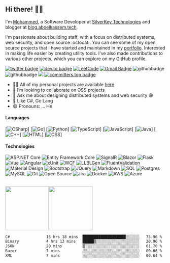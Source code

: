 ## Hi there! 👋🏻

I'm <a href="https://www.aboelkassem.tech">Mohammed</a>, a Software Developer at [SilverKey Technologies](https://silverkeytech.com) and blogger at [blog.aboelkassem.tech](https://blog.aboelkassem.tech). 

I'm passionate about building staff, with a focus on distributed systems, web security, and open source :octocat:. You can see some of my open source projects that I have started and maintained in my [portfolio](https://www.aboelkassem.tech/). Interested in making life easier by creating utility tools. I've also made contributions to various other projects, which you can explore on my GitHub profile.<br/>

[![twitter badge](https://img.shields.io/badge/-@maboelkassim-%231FA1F1?style=flat&logo=twitter&logoColor=white)](https://twitter.com/maboelkassim)
[![dev.to badge](https://img.shields.io/badge/-aboelkassem-%230177B5?style=flat&logo=linkedin)](https://www.linkedin.com/in/aboelkassem)
[![LeetCode](https://img.shields.io/badge/-LeetCode-02569B?style=flat&logo=leetCode&link=https://leetcode.com/maboelkassem)](https://leetcode.com/maboelkassem)
[![Gmail Badge](https://img.shields.io/badge/-Gmail-c14438?style=flat-square&logo=Gmail&logoColor=white&link=mailto:aboelkassem.me@gmail.com)](mailto:contact@aboelkassem.me)
![githubbadge](https://img.shields.io/github/followers/aboelkassem?style=social)
![githubbadge](https://img.shields.io/github/stars/aboelkassem?style=social)
![](https://komarev.com/ghpvc/?username=aboelkassem&color=brightgreen&style=flat)
[![committers.top badge](https://user-badge.committers.top/egypt_private/aboelkassem.svg)](https://user-badge.committers.top/egypt_private/aboelkassem)



- 👨‍💻 All of my personal projects are available [here](https://github.com/aboelkassem?tab=repositories)
- 👯 I’m looking to collaborate on OSS projects
- 💬 Ask me about designing distributed systems and web security :laughing:
- 💜 Like C#, Go Lang
- 😄 Pronouns: ... He

#### Languages

[![CSharp](https://img.shields.io/badge/-CSharp-fff?&logo=c-sharp&logoColor=blue)]
[![Go](https://img.shields.io/badge/-Go-fff?style=flat&logo=go)]
[![Python](https://img.shields.io/badge/-Python-fff?&logo=python&logoColor=blue)]
[![TypeScript](https://img.shields.io/badge/-TypeScript-fff?&logo=TypeScript&logoColor=007ACC)]
[![JavaScript](https://img.shields.io/badge/-JavaScript-fff?&logo=JavaScript&logoColor=ddc508)]
[![Java](https://img.shields.io/badge/-Java-fff?&logo=java&logoColor=007396)]
[![C++](https://img.shields.io/badge/-C++-fff?&logo=c%2b%2b&logoColor=00599C)]
[![HTML](https://img.shields.io/badge/-HTML-fff?&logo=HTML5)]
[![CSS](https://img.shields.io/badge/-CSS-fff?&logo=CSS3&logoColor=blue)]

#### Technologies
![ASP.NET Core](https://img.shields.io/badge/-ASP.NET%20Core-fff?style=flat&logo=.net&logoColor=blue)
![Entity Framework Core](https://img.shields.io/badge/-Entity_Framework_Core-fff?style=flat&logo=Microsoft&logoColor=0078D7)
![SignalR](https://img.shields.io/badge/-SignalR-fff?style=flat&logo=signalr&logoColor=blue)
![Blazor](https://img.shields.io/badge/-Blazor-fff?style=flat&logo=blazor&logoColor=blue)
![Flask](https://img.shields.io/badge/-Flask-fff?style=flat&logo=flask&logoColor=blue)
![Vue](https://img.shields.io/badge/-Vue-fff?style=flat&logo=vue.js&logoColor=blue)
![Angular](https://img.shields.io/badge/-Angular-fff?style=flat&logo=angular&logoColor=de0330)
![xUnit](https://img.shields.io/badge/-xUnit-fff?style=flat&logo=xunit&logoColor=blue)
![WCF](https://img.shields.io/badge/-WCF-fff?style=flat&logo=wcf&logoColor=blue)
![LLBLGen](https://img.shields.io/badge/-LLBLGen-fff?style=flat&logo=llblgen&logoColor=blue)
![FluentValidation](https://img.shields.io/badge/-FluentValidation-fff?style=flat&logo=FluentValidation&logoColor=blue)
![Material Design](https://img.shields.io/badge/-Material%20Design-fff?style=flat&logo=material-design&logoColor=blue)
![Bootstrap](https://img.shields.io/badge/-Bootstrap-fff?style=flat&logo=bootstrap&logoColor=563D7C)
![JQuery](https://img.shields.io/badge/-JQuery-fff?style=flat&logo=jquery&logoColor=blue)
![Markdown](https://img.shields.io/badge/-Markdown-fff?style=flat&logo=markdown&logoColor=black)
![SQL](https://img.shields.io/badge/-SQL%20Server-fff?style=flat&logo=Microsoft-SQL-Server&logoColor=blue)
![Postgres](https://img.shields.io/badge/-PostgresSQL-fff?style=flat&logo=postgresql)
![MySQL](https://img.shields.io/badge/-MySQL-fff?style=flat&logo=mysql)
![Git](https://img.shields.io/badge/-Git-fff?style=flat&logo=git)
![Open Source](https://img.shields.io/badge/-Open%20Source-fff?style=flat&logo=open-source-Initiative)
![Jira](https://img.shields.io/badge/-Jira-fff?style=flat&logo=jira-software&logoColor=blue)
![Docker](https://img.shields.io/badge/-Docker-fff?style=flat&logo=Docker)
![AWS](https://img.shields.io/badge/-AWS-fff?&logo=Amazon-AWS&logoColor=232F3E)
![Azure](https://img.shields.io/badge/-Azure-fff?&logo=Microsoft-Azure&logoColor=blue)

<br>
<a href="https://www.aboelkassem.tech/"><img height="137.3px" src="https://github-readme-stats.vercel.app/api?username=aboelkassem&hide_title=true&hide_border=true&show_icons=true&include_all_commits=true&count_private=true&line_height=21&text_color=000&icon_color=000&theme=graywhite" /><!-- wi*quL3fcV --><img height="137.3px" src="https://github-readme-stats.vercel.app/api/top-langs/?username=aboelkassem&hide=html&hide_title=true&hide_border=true&layout=compact&langs_count=7&exclude_repo=comp426&text_color=000&icon_color=ffftheme=graywhite" /></a>

<!--START_SECTION:waka-->

```txt
C#                15 hrs 18 mins  ███████████████████░░░░░░   75.96 %
Binary            4 hrs 13 mins   █████▒░░░░░░░░░░░░░░░░░░░   20.96 %
JSON              20 mins         ▒░░░░░░░░░░░░░░░░░░░░░░░░   01.70 %
Razor             7 mins          ░░░░░░░░░░░░░░░░░░░░░░░░░   00.66 %
XML               7 mins          ░░░░░░░░░░░░░░░░░░░░░░░░░   00.64 %
```

<!--END_SECTION:waka-->

<!--
**aboelkassem/aboelkassem** is a ✨ _special_ ✨ repository because its `README.md` (this file) appears on your GitHub profile.

Here are some ideas to get you started:
- ⚡️ Technologies I work with: C#, ASP.NET MVC, ASP.NET Core, Web API, JavaScript, TypeScript, Angular, CSS, HTML, EntityFramework core, Bootstrap, Reactjs and more ....
- 👯 I’m looking to collaborate on ... Any of project
- 🔭 I’m currently working on ...
- 🌱 I’m currently learning ...
- 👯 I’m looking to collaborate on ...
- 🤔 I’m looking for help with ...
- 💬 Ask me about ...
- 📫 How to reach me: ...
- 😄 Pronouns: ...
- ⚡ Fun fact: ...
-->
